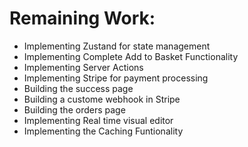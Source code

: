 # Remaining Work:

- Implementing Zustand for state management
- Implementing Complete Add to Basket Functionality
- Implementing Server Actions
- Implementing Stripe for payment processing
- Building the success page
- Building a custome webhook in Stripe
- Building the orders page
- Implementing Real time visual editor
- Implementing the Caching Funtionality